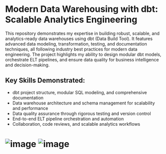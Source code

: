 # Modern Data Warehousing with dbt: Scalable Analytics Engineering 

This repository demonstrates my expertise in building robust, scalable, and analytics-ready data warehouses using dbt (Data Build Tool). It features advanced data modeling, transformation, testing, and documentation techniques, all following industry best practices for modern data engineering. The project highlights my ability to design modular dbt models, orchestrate ELT pipelines, and ensure data quality for business intelligence and decision-making.

## Key Skills Demonstrated:

- dbt project structure, modular SQL modeling, and comprehensive documentation
- Data warehouse architecture and schema management for scalability and performance
- Data quality assurance through rigorous testing and version control
- End-to-end ELT pipeline orchestration and automation
- Collaboration, code reviews, and scalable analytics workflows


# ![image](https://github.com/user-attachments/assets/7aaaf98b-65f0-4aa9-abf3-9fcd84fea539)   ![image](https://github.com/user-attachments/assets/7eba54e3-703a-48f0-a807-325c318bf37b)


